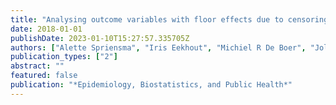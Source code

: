 ```yaml
---
title: "Analysing outcome variables with floor effects due to censoring: a simulation study with longitudinal trial data"
date: 2018-01-01
publishDate: 2023-01-10T15:27:57.335705Z
authors: ["Alette Spriensma", "Iris Eekhout", "Michiel R De Boer", "Jolanda J Luime", "Pascal H De Jong", "Melike Kaya Bahçecitapar", "Martijn W Heymans", "Jos WR Twisk"]
publication_types: ["2"]
abstract: ""
featured: false
publication: "*Epidemiology, Biostatistics, and Public Health*"
---
```


